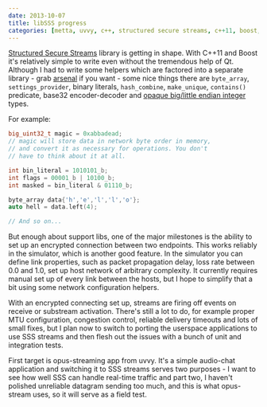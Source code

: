 ```yaml
---
date: 2013-10-07
title: libSSS progress
categories: [metta, uvvy, c++, structured secure streams, c++11, boost, libsss]
---
```

[Structured Secure Streams](https://github.com/berkus/libsss) library is getting in shape. With C++11 and Boost it's relatively simple to write even without the tremendous help of Qt. Although I had to write some helpers which are factored into a separate library - grab [arsenal](https://github.com/berkus/libarsenal) if you want - some nice things there are `byte_array`, `settings_provider`, binary literals, `hash_combine`, `make_unique`, `contains()` predicate, base32 encoder-decoder and [opaque big/little endian integer](https://github.com/berkus/libarsenal/blob/master/include/arsenal/opaque_endian.h) types.

For example:
``` cpp
big_uint32_t magic = 0xabbadead;
// magic will store data in network byte order in memory,
// and convert it as necessary for operations. You don't
// have to think about it at all.

int bin_literal = 1010101_b;
int flags = 00001_b | 10100_b;
int masked = bin_literal & 01110_b;

byte_array data{'h','e','l','l','o'};
auto hell = data.left(4);

// And so on...
```

But enough about support libs, one of the major milestones is the ability to set up an encrypted connection between two endpoints. This works reliably in the simulator, which is another good feature. In the simulator you can define link properties, such as packet propagation delay, loss rate between 0.0 and 1.0, set up host network of arbitrary complexity. It currently requires manual set up of every link between the hosts, but I hope to simplify that a bit using some network configuration helpers.

With an encrypted connecting set up, streams are firing off events on receive or substream activation. There's still a lot to do, for example proper MTU configuration, congestion control, reliable delivery timeouts and lots of small fixes, but I plan now to switch to porting the userspace applications to use SSS streams and then flesh out the issues with a bunch of unit and integration tests.

First target is opus-streaming app from uvvy. It's a simple audio-chat application and switching it to SSS streams serves two purposes - I want to see how well SSS can handle real-time traffic and part two, I haven't polished unreliable datagram sending too much, and this is what opus-stream uses, so it will serve as a field test.
